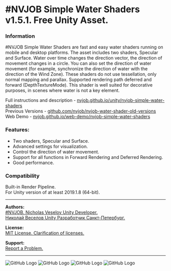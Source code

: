 # #NVJOB Simple Water Shaders v1.5.1. Free Unity Asset.

### Information

#NVJOB Simple Water Shaders are fast and easy water shaders running on mobile and desktop platforms. The asset includes two shaders, Specular and Surface. Water over time changes the direction vector, the direction of movement changes in a circle. You can also set the direction of water movement (for example, synchronize the direction of water with the direction of the Wind Zone). These shaders do not use tessellation, only normal mapping and parallax. Supported rendering path deferred and forward (DepthTextureMode). This shader is well suited for decorative purposes, in scenes where water is not a key element.

Full instructions and description - [nvjob.github.io/unity/nvjob-simple-water-shaders](https://nvjob.github.io/unity/nvjob-simple-water-shaders)<br>
Previous Versions - [github.com/nvjob/nvjob-water-shader-old-versions](https://github.com/nvjob/NVJOB-Water-Shader-old-versions)<br>
Web Demo - [nvjob.github.io/web-demo/nvjob-simple-water-shaders](https://nvjob.github.io/web-demo/nvjob-simple-water-shaders/)

### Features:
- Two shaders, Specular and Surface.
- Advanced settings for visualization.
- Control the direction of water movement.
- Support for all functions in Forward Rendering and Deferred Rendering.
- Good performance.

### Compatibility

Built-in Render Pipeline.<br>
For Unity version of at least 2019.1.8 (64-bit).

-------------------------------------------------------------------

**Authors:** <br>
[#NVJOB. Nicholas Veselov Unity Developer.](https://nvjob.github.io)<br>
[Николай Веселов Unity Разработчик Санкт-Петербург.](https://nvjob.github.io)

**License:** <br>
[MIT License. Clarification of licenses.](https://nvjob.github.io/mit-license)

**Support:** <br>
[Report a Problem.](https://nvjob.github.io/reportaproblem/)

-------------------------------------------------------------------

![GitHub Logo](https://raw.githubusercontent.com/nvjob/nvjob.github.io/master/repo/unity%20assets/simple-water-shaders/pic/3.jpg)
![GitHub Logo](https://raw.githubusercontent.com/nvjob/nvjob.github.io/master/repo/unity%20assets/simple-water-shaders/pic/2.jpg)
![GitHub Logo](https://raw.githubusercontent.com/nvjob/nvjob.github.io/master/repo/unity%20assets/simple-water-shaders/pic/1.jpg)
![GitHub Logo](https://raw.githubusercontent.com/nvjob/nvjob.github.io/master/repo/unity%20assets/simple-water-shaders/pic/4.jpg)
